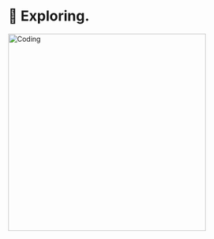 # 💫 Exploring.


<img align="center" alt="Coding" width="400" src="https://i.imgur.com/QZ4YqaW.jpeg">




